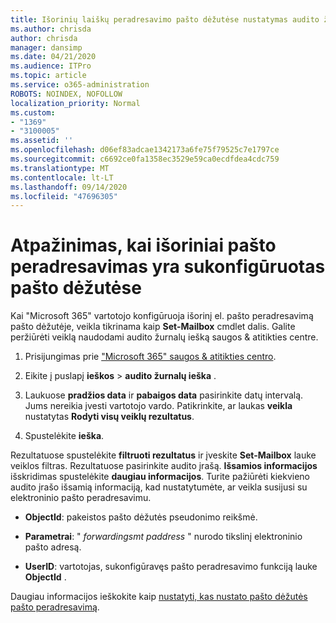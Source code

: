 ```yaml
---
title: Išorinių laiškų peradresavimo pašto dėžutėse nustatymas audito žurnaluose
ms.author: chrisda
author: chrisda
manager: dansimp
ms.date: 04/21/2020
ms.audience: ITPro
ms.topic: article
ms.service: o365-administration
ROBOTS: NOINDEX, NOFOLLOW
localization_priority: Normal
ms.custom:
- "1369"
- "3100005"
ms.assetid: ''
ms.openlocfilehash: d06ef83adcae1342173a6fe75f79525c7e1797ce
ms.sourcegitcommit: c6692ce0fa1358ec3529e59ca0ecdfdea4cdc759
ms.translationtype: MT
ms.contentlocale: lt-LT
ms.lasthandoff: 09/14/2020
ms.locfileid: "47696305"
---
```

# <a name="identify-when-external-email-forwarding-is-configured-on-mailboxes"></a>Atpažinimas, kai išoriniai pašto peradresavimas yra sukonfigūruotas pašto dėžutėse

Kai "Microsoft 365" vartotojo konfigūruoja išorinį el. pašto peradresavimą pašto dėžutėje, veikla tikrinama kaip **Set-Mailbox** cmdlet dalis. Galite peržiūrėti veiklą naudodami audito žurnalų iešką saugos & atitikties centre.

1. Prisijungimas prie ["Microsoft 365" saugos & atitikties centro](https://protection.office.com/).

2. Eikite į puslapį **ieškos**  >  **audito žurnalų ieška** .

3. Laukuose **pradžios data** ir **pabaigos data** pasirinkite datų intervalą. Jums nereikia įvesti vartotojo vardo. Patikrinkite, ar laukas **veikla** nustatytas **Rodyti visų veiklų rezultatus**.

4. Spustelėkite **ieška**.

Rezultatuose spustelėkite **filtruoti rezultatus** ir įveskite **Set-Mailbox** lauke veiklos filtras. Rezultatuose pasirinkite audito įrašą. **Išsamios informacijos** išskridimas spustelėkite **daugiau informacijos**. Turite pažiūrėti kiekvieno audito įrašo išsamią informaciją, kad nustatytumėte, ar veikla susijusi su elektroninio pašto peradresavimu.

- **ObjectId**: pakeistos pašto dėžutės pseudonimo reikšmė.

- **Parametrai**: " _forwardingsmt paddress_ " nurodo tikslinį elektroninio pašto adresą.

- **UserID**: vartotojas, sukonfigūravęs pašto peradresavimo funkciją lauke **ObjectId** .

Daugiau informacijos ieškokite kaip [nustatyti, kas nustato pašto dėžutės pašto peradresavimą](https://docs.microsoft.com/microsoft-365/compliance/auditing-troubleshooting-scenarios#determine-who-set-up-email-forwarding-for-a-mailbox).
